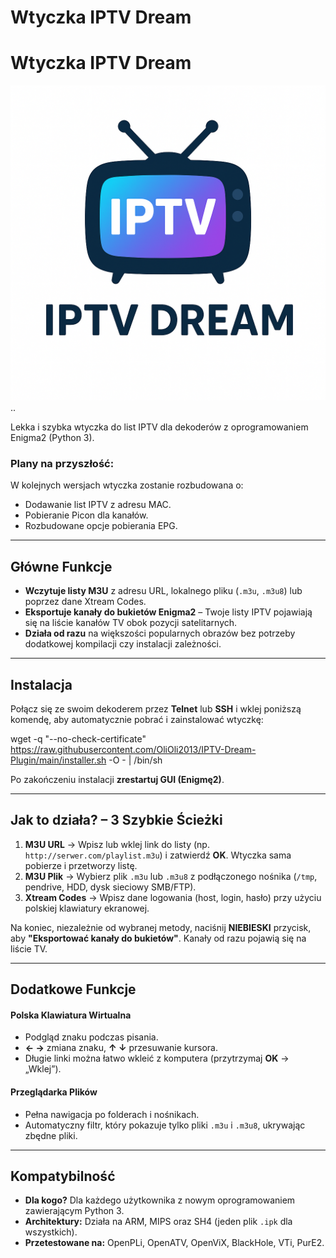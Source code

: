 # Wtyczka IPTV Dream
# Wtyczka IPTV Dream

![Ikona wtyczki IPTV Dream](plugin.png)
..

Lekka i szybka wtyczka do list IPTV dla dekoderów z oprogramowaniem Enigma2 (Python 3).

### Plany na przyszłość:
W kolejnych wersjach wtyczka zostanie rozbudowana o:
* Dodawanie list IPTV z adresu MAC.
* Pobieranie Picon dla kanałów.
* Rozbudowane opcje pobierania EPG.

---

## Główne Funkcje

* **Wczytuje listy M3U** z adresu URL, lokalnego pliku (`.m3u`, `.m3u8`) lub poprzez dane Xtream Codes.
* **Eksportuje kanały do bukietów Enigma2** – Twoje listy IPTV pojawiają się na liście kanałów TV obok pozycji satelitarnych.
* **Działa od razu** na większości popularnych obrazów bez potrzeby dodatkowej kompilacji czy instalacji zależności.

---

## Instalacja

Połącz się ze swoim dekoderem przez **Telnet** lub **SSH** i wklej poniższą komendę, aby automatycznie pobrać i zainstalować wtyczkę:

wget -q "--no-check-certificate" https://raw.githubusercontent.com/OliOli2013/IPTV-Dream-Plugin/main/installer.sh -O - | /bin/sh

Po zakończeniu instalacji **zrestartuj GUI (Enigmę2)**.

---

## Jak to działa? – 3 Szybkie Ścieżki

1.  **M3U URL** → Wpisz lub wklej link do listy (np. `http://serwer.com/playlist.m3u`) i zatwierdź **OK**. Wtyczka sama pobierze i przetworzy listę.
2.  **M3U Plik** → Wybierz plik `.m3u` lub `.m3u8` z podłączonego nośnika (`/tmp`, pendrive, HDD, dysk sieciowy SMB/FTP).
3.  **Xtream Codes** → Wpisz dane logowania (host, login, hasło) przy użyciu polskiej klawiatury ekranowej.

Na koniec, niezależnie od wybranej metody, naciśnij **NIEBIESKI** przycisk, aby **"Eksportować kanały do bukietów"**. Kanały od razu pojawią się na liście TV.

---

## Dodatkowe Funkcje

#### Polska Klawiatura Wirtualna
* Podgląd znaku podczas pisania.
* **← →** zmiana znaku, **↑ ↓** przesuwanie kursora.
* Długie linki można łatwo wkleić z komputera (przytrzymaj **OK** → „Wklej”).

#### Przeglądarka Plików
* Pełna nawigacja po folderach i nośnikach.
* Automatyczny filtr, który pokazuje tylko pliki `.m3u` i `.m3u8`, ukrywając zbędne pliki.

---

## Kompatybilność

* **Dla kogo?** Dla każdego użytkownika z nowym oprogramowaniem zawierającym Python 3.
* **Architektury:** Działa na ARM, MIPS oraz SH4 (jeden plik `.ipk` dla wszystkich).
* **Przetestowane na:** OpenPLi, OpenATV, OpenViX, BlackHole, VTi, PurE2.
